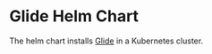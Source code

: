 # Glide Helm Chart

The helm chart installs [Glide](https://github.com/EinStack/glide/) in a Kubernetes cluster.
